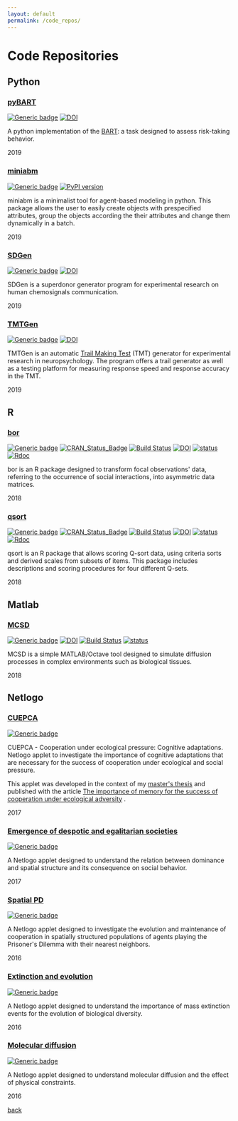 ```yaml
---
layout: default
permalink: /code_repos/
---
```


# Code Repositories

## Python

### [pyBART](https://github.com/davidnsousa/pyBART)

[![Generic badge](https://img.shields.io/badge/Language-Python-yellow.svg)](https://www.python.org/) [![DOI](https://zenodo.org/badge/227622179.svg)](https://zenodo.org/badge/latestdoi/227622179) 

A python implementation of the [BART](https://www.wikiwand.com/en/Impulsivity#/Balloon_Analogue_Risk_Task): a task designed to assess risk-taking behavior.

2019

### [miniabm](https://pypi.org/project/miniabm/0.0.1/)

[![Generic badge](https://img.shields.io/badge/Language-Python-yellow.svg)](https://www.python.org/) [![PyPI version](https://badge.fury.io/py/miniabm.svg)](https://badge.fury.io/py/miniabm)

miniabm is a minimalist tool for agent-based modeling in python. This package allows the user to easily create objects with prespecified attributes, group the objects according the their attributes and change them dynamically in a batch. 

2019

### [SDGen](https://github.com/davidnsousa/SDGen)

[![Generic badge](https://img.shields.io/badge/Language-Python-yellow.svg)](https://www.python.org/) [![DOI](https://zenodo.org/badge/DOI/10.5281/zenodo.3458002.svg)](https://doi.org/10.5281/zenodo.3458002)

SDGen is a superdonor generator program for experimental research on human chemosignals communication. 

2019

### [TMTGen](https://github.com/davidnsousa/TMTGen)

[![Generic badge](https://img.shields.io/badge/Language-Python-yellow.svg)](https://www.python.org/) [![DOI](https://zenodo.org/badge/208064496.svg)](https://zenodo.org/badge/latestdoi/208064496)

TMTGen is an automatic [Trail Making Test](https://www.google.com/url?q=https%3A%2F%2Fen.wikipedia.org%2Fwiki%2FTrail_Making_Test&sa=D&sntz=1&usg=AFQjCNFnBq7zeF39Mdot3KkGWmGjpopRBw) (TMT) generator for experimental research in neuropsychology. The program offers a trail generator as well as a testing platform for measuring response speed and response accuracy in the TMT.

2019

## R

### [bor](https://github.com/davidnsousa/bor)

[![Generic badge](https://img.shields.io/badge/Language-R-blue.svg)](https://www.r-project.org/)
[![CRAN\_Status\_Badge](http://www.r-pkg.org/badges/version/bor)](https://cran.r-project.org/package=bor) [![Build Status](https://travis-ci.org/davidnsousa/bor.svg?branch=master)](https://travis-ci.org/davidnsousa/bor) [![DOI](https://zenodo.org/badge/DOI/10.5281/zenodo.1317543.svg)](https://doi.org/10.5281/zenodo.1317543) [![status](http://joss.theoj.org/papers/03ad4d832eb94173552f31d8a25dceb4/status.svg)](http://joss.theoj.org/papers/03ad4d832eb94173552f31d8a25dceb4) [![Rdoc](http://www.rdocumentation.org/badges/version/bor)](http://www.rdocumentation.org/packages/bor)

bor is an R package designed to transform focal observations' data, referring to the occurrence of social interactions, into asymmetric data matrices.

2018

### [qsort](https://github.com/joaordaniel/qsort)

[![Generic badge](https://img.shields.io/badge/Language-R-blue.svg)](https://www.r-project.org/)
[![CRAN\_Status\_Badge](http://www.r-pkg.org/badges/version/qsort)](https://cran.r-project.org/package=qsort) [![Build Status](https://travis-ci.org/joaordaniel/qsort.svg?branch=master)](https://travis-ci.org/joaordaniel/qsort) [![DOI](https://zenodo.org/badge/DOI/10.5281/zenodo.1844717.svg)](https://doi.org/10.5281/zenodo.1844717) [![status](http://joss.theoj.org/papers/d691db3ee91ae5c10e26464ddda1bd2e/status.svg)](http://joss.theoj.org/papers/d691db3ee91ae5c10e26464ddda1bd2e)[![Rdoc](http://www.rdocumentation.org/badges/version/qsort)](http://www.rdocumentation.org/packages/qsort) 

qsort is an R package that allows scoring Q-sort data, using criteria sorts and derived scales from subsets of items. This package includes descriptions and scoring procedures for four different Q-sets.

2018

## Matlab

### [MCSD](https://github.com/davidnsousa/mcsd)

[![Generic badge](https://img.shields.io/badge/Language-Matlab-blueviolet.svg)](https://www.mathworks.com) [![DOI](https://zenodo.org/badge/DOI/10.5281/zenodo.1471546.svg)](https://doi.org/10.5281/zenodo.1471546) [![Build Status](https://travis-ci.org/davidnsousa/mcsd.svg?branch=master)](https://travis-ci.org/davidnsousa/mcsd) [![status](http://joss.theoj.org/papers/887b1b7792d59ea6582a4700f8ff98ad/status.svg)](http://joss.theoj.org/papers/887b1b7792d59ea6582a4700f8ff98ad)

MCSD is a simple MATLAB/Octave tool designed to simulate diffusion processes in complex environments such as biological tissues.

2018

## Netlogo

### [CUEPCA](https://github.com/davidnsousa/CUEPCA)

[![Generic badge](https://img.shields.io/badge/Language-NetLogo-green.svg)](https://ccl.northwestern.edu/netlogo/)

CUEPCA - Cooperation under ecological pressure: Cognitive adaptations. Netlogo applet to investigate the importance of cognitive adaptations that are necessary for the success of cooperation under ecological and social pressure.

This applet was developed in the context of my [master's thesis](https://repositorio.ul.pt/handle/10451/32768) and published with the article [The importance of memory for the success of cooperation under ecological adversity](https://journals.sagepub.com/doi/10.1177/1059712319872518) .

2017

### [Emergence of despotic and egalitarian societies](http://modelingcommons.org/browse/one_model/6478#model_tabs_browse_info)

[![Generic badge](https://img.shields.io/badge/Language-NetLogo-green.svg)](https://ccl.northwestern.edu/netlogo/)

A Netlogo applet designed to understand the relation between dominance and spatial structure and its consequence on social behavior.

2017

### [Spatial PD](http://modelingcommons.org/browse/one_model/6476#model_tabs_browse_info)

[![Generic badge](https://img.shields.io/badge/Language-NetLogo-green.svg)](https://ccl.northwestern.edu/netlogo/)

A Netlogo applet designed to investigate the evolution and maintenance of cooperation in spatially structured populations of agents playing the Prisoner's Dilemma with their nearest neighbors.

2016

### [Extinction and evolution](http://modelingcommons.org/browse/one_model/6477#model_tabs_browse_info)

[![Generic badge](https://img.shields.io/badge/Language-NetLogo-green.svg)](https://ccl.northwestern.edu/netlogo/)

A Netlogo applet designed to understand the importance of mass extinction events for the evolution of biological diversity.

2016

### [Molecular diffusion](http://modelingcommons.org/browse/one_model/6475#model_tabs_browse_info)

[![Generic badge](https://img.shields.io/badge/Language-NetLogo-green.svg)](https://ccl.northwestern.edu/netlogo/)

A Netlogo applet designed to understand molecular diffusion and the effect of physical constraints.

2016

[back](./)
